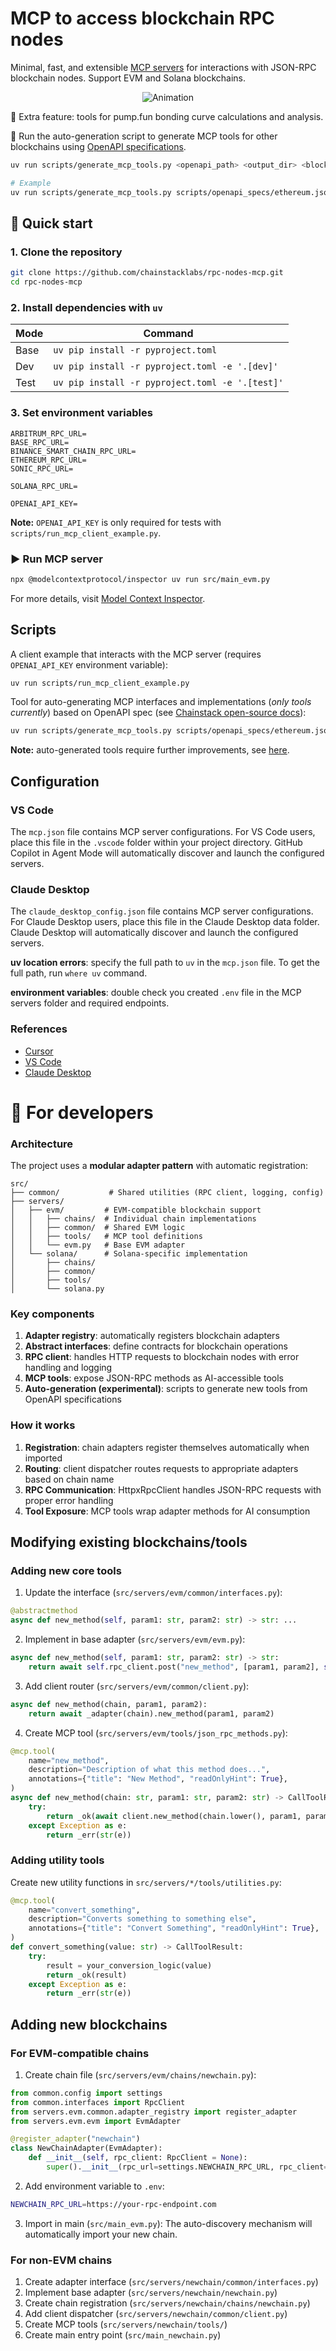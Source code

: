 # MCP to access blockchain RPC nodes

Minimal, fast, and extensible [MCP servers](https://modelcontextprotocol.io/introduction) for interactions with JSON-RPC blockchain nodes. Support EVM and Solana blockchains.

<div align="center">
    <img src="https://github.com/user-attachments/assets/f9266d2b-2fc1-48e7-8dad-ef08ad93c07e" alt="Animation">
</div>

🍒 Extra feature: tools for pump.fun bonding curve calculations and analysis.

🤖 Run the auto-generation script to generate MCP tools for other blockchains using [OpenAPI specifications](https://github.com/chainstack/dev-portal/tree/main/openapi).
```bash
uv run scripts/generate_mcp_tools.py <openapi_path> <output_dir> <blockchain_name>

# Example
uv run scripts/generate_mcp_tools.py scripts/openapi_specs/ethereum.json scripts/generated evm
```

## 🚀 Quick start

### 1. Clone the repository
```bash
git clone https://github.com/chainstacklabs/rpc-nodes-mcp.git
cd rpc-nodes-mcp
```

### 2. Install dependencies with `uv`
| Mode       | Command                                           |
|------------|---------------------------------------------------|
| Base       | `uv pip install -r pyproject.toml`                |
| Dev        | `uv pip install -r pyproject.toml -e '.[dev]'`    |
| Test       | `uv pip install -r pyproject.toml -e '.[test]'`   |

### 3. Set environment variables
```
ARBITRUM_RPC_URL=
BASE_RPC_URL=
BINANCE_SMART_CHAIN_RPC_URL=
ETHEREUM_RPC_URL=
SONIC_RPC_URL=

SOLANA_RPC_URL=

OPENAI_API_KEY=
```

**Note:** `OPENAI_API_KEY` is only required for tests with `scripts/run_mcp_client_example.py`.

### ▶️ Run MCP server
```bash
npx @modelcontextprotocol/inspector uv run src/main_evm.py
```
For more details, visit [Model Context Inspector](https://modelcontextprotocol.io/docs/tools/inspector).

## Scripts

A client example that interacts with the MCP server (requires `OPENAI_API_KEY` environment variable):
```bash
uv run scripts/run_mcp_client_example.py
```

Tool for auto-generating MCP interfaces and implementations (_only tools currently_) based on OpenAPI spec (see [Chainstack open-source docs](https://github.com/chainstack/dev-portal/tree/main/openapi)):
```bash
uv run scripts/generate_mcp_tools.py scripts/openapi_specs/ethereum.json scripts/generated evm
```
**Note:** auto-generated tools require further improvements, see [here](https://github.com/chainstacklabs/rpc-nodes-mcp/blob/main/scripts/README.md).

## Configuration

### VS Code

The `mcp.json` file contains MCP server configurations. For VS Code users, place this file in the `.vscode` folder within your project directory. GitHub Copilot in Agent Mode will automatically discover and launch the configured servers.

### Claude Desktop

The `claude_desktop_config.json` file contains MCP server configurations. For Claude Desktop users, place this file in the Claude Desktop data folder. Claude Desktop will automatically discover and launch the configured servers.

**uv location errors**: specify the full path to `uv` in the `mcp.json` file. To get the full path, run `where uv` command.

**environment variables**: double check you created `.env` file in the MCP servers folder and required endpoints.

### References

- [Cursor](https://docs.cursor.com/context/model-context-protocol#model-context-protocol)
- [VS Code](https://code.visualstudio.com/docs/copilot/chat/mcp-servers)
- [Claude Desktop](https://modelcontextprotocol.io/quickstart/user#windows)

# 🧰 For developers

### Architecture

The project uses a **modular adapter pattern** with automatic registration:

```
src/
├── common/           # Shared utilities (RPC client, logging, config)
├── servers/
│   ├── evm/         # EVM-compatible blockchain support
│   │   ├── chains/  # Individual chain implementations
│   │   ├── common/  # Shared EVM logic
│   │   ├── tools/   # MCP tool definitions
│   │   └── evm.py   # Base EVM adapter
│   └── solana/      # Solana-specific implementation
│       ├── chains/
│       ├── common/
│       ├── tools/
│       └── solana.py
```

### Key components

1. **Adapter registry**: automatically registers blockchain adapters
2. **Abstract interfaces**: define contracts for blockchain operations
3. **RPC client**: handles HTTP requests to blockchain nodes with error handling and logging
4. **MCP tools**: expose JSON-RPC methods as AI-accessible tools
5. **Auto-generation (experimental)**: scripts to generate new tools from OpenAPI specifications

### How it works

1. **Registration**: chain adapters register themselves automatically when imported
2. **Routing**: client dispatcher routes requests to appropriate adapters based on chain name
3. **RPC Communication**: HttpxRpcClient handles JSON-RPC requests with proper error handling
4. **Tool Exposure**: MCP tools wrap adapter methods for AI consumption

## Modifying existing blockchains/tools

### Adding new core tools

1. Update the interface (`src/servers/evm/common/interfaces.py`):

```python
@abstractmethod
async def new_method(self, param1: str, param2: str) -> str: ...
```

2. Implement in base adapter (`src/servers/evm/evm.py`):

```python
async def new_method(self, param1: str, param2: str) -> str:
    return await self.rpc_client.post("new_method", [param1, param2], self.rpc_url)
```

3. Add client router (`src/servers/evm/common/client.py`):

```python
async def new_method(chain, param1, param2):
    return await _adapter(chain).new_method(param1, param2)
```

4. Create MCP tool (`src/servers/evm/tools/json_rpc_methods.py`):

```python
@mcp.tool(
    name="new_method",
    description="Description of what this method does...",
    annotations={"title": "New Method", "readOnlyHint": True},
)
async def new_method(chain: str, param1: str, param2: str) -> CallToolResult:
    try:
        return _ok(await client.new_method(chain.lower(), param1, param2))
    except Exception as e:
        return _err(str(e))

```

### Adding utility tools

Create new utility functions in `src/servers/*/tools/utilities.py`:

```python
@mcp.tool(
    name="convert_something",
    description="Converts something to something else",
    annotations={"title": "Convert Something", "readOnlyHint": True},
)
def convert_something(value: str) -> CallToolResult:
    try:
        result = your_conversion_logic(value)
        return _ok(result)
    except Exception as e:
        return _err(str(e))

```

## Adding new blockchains

### For EVM-compatible chains

1. Create chain file (`src/servers/evm/chains/newchain.py`):

```python
from common.config import settings
from common.interfaces import RpcClient
from servers.evm.common.adapter_registry import register_adapter
from servers.evm.evm import EvmAdapter

@register_adapter("newchain")
class NewChainAdapter(EvmAdapter):
    def __init__(self, rpc_client: RpcClient = None):
        super().__init__(rpc_url=settings.NEWCHAIN_RPC_URL, rpc_client=rpc_client)
```

2. Add environment variable to `.env`:

```bash
NEWCHAIN_RPC_URL=https://your-rpc-endpoint.com
```

3. Import in main (`src/main_evm.py`):
The auto-discovery mechanism will automatically import your new chain.

### For non-EVM chains

1. Create adapter interface (`src/servers/newchain/common/interfaces.py`)
2. Implement base adapter (`src/servers/newchain/newchain.py`)
3. Create chain registration (`src/servers/newchain/chains/newchain.py`)
4. Add client dispatcher (`src/servers/newchain/common/client.py`)
5. Create MCP tools (`src/servers/newchain/tools/`)
6. Create main entry point (`src/main_newchain.py`)
